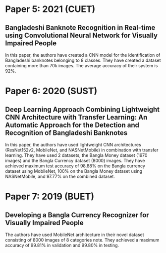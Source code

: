 # Paper 5: 2021 (CUET)
Bangladeshi Banknote Recognition in Real-time 
using Convolutional Neural Network for Visually
Impaired People
---------------------------------------------------
In this paper, the authors have created a CNN model for the identification of Bangladeshi banknotes belonging to 8 classes. They have created a dataset containing more than 70k images. The average accuracy of their system is 92%.

# Paper 6: 2020 (SUST)
Deep Learning Approach Combining Lightweight
CNN Architecture with Transfer Learning: An
Automatic Approach for the Detection and
Recognition of Bangladeshi Banknotes
---------------------------------------------------
In this paper, the authors have used lightweight CNN architectures (ResNet152v2, MobileNet, and NASNetMobile) in combination with transfer learning. They have used 2 datasets, the Bangla Money dataset (1970 images) and the Bangla Currency dataset (8000) images.
They have achieved maximum test accuracy of 98.88% on the Bangla currency dataset using MobileNet, 100% on the Bangla Money dataset using NASNetMobile, and 97.77% on the combined dataset.

# Paper 7: 2019 (BUET)
Developing a Bangla Currency Recognizer for
Visually Impaired People
---------------------------------------------------
The authors have used MobileNet architecture in their novel dataset consisting of 8000 images of 8 categories note. They achieved a maximum accuracy of 99.81% in validation and 99.80% in testing.
